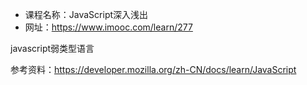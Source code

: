 

* 课程名称：JavaScript深入浅出
* 网址：https://www.imooc.com/learn/277


javascript弱类型语言

参考资料：https://developer.mozilla.org/zh-CN/docs/learn/JavaScript

